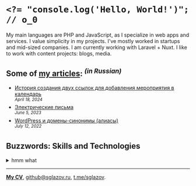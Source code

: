 # `<?= "console.log('Hello, World!')"; // o_0`
My main languages are PHP and JavaScript, as I specialize in web apps and services. I value simplicity in my projects. I've mostly worked in startups and mid-sized companies. I am currently working with Laravel + Nuxt. I like to work with content projects: blogs, media.

## Some of [my articles](https://sglazov.ru/notes/): <sup>_(in Russian)_</sup>

* [История создания двух ссылок для добавления мероприятия в календарь](https://sglazov.ru/notes/add-to-calendar/) <br />
<sup>_April 18, 2024_</sup>
* [Электрические письма](https://sglazov.ru/notes/emails/) <br />
<sup>_June 5, 2023_</sup>
* [WordPress и домены-синонимы (алиасы)](https://sglazov.ru/notes/wordpress-domains/) <br />
<sup>_July 12, 2022_</sup>


## Buzzwords: Skills and Technologies
<details>
  <summary>hmm what</summary>

  Markdown, Nunjucks, CSS, MAMP, JavaScript, PHP, Shell, ispmanager, БЭМ, Flarum, Makefile, Eloquent ORM, Tinkoff API, Reg.ru, GitHub, SEO, Accessibility (a11y), Photoshop, Laravel Nova, HTTPie, Blade, HTML, React, Eleventy (11ty), Nginx, Vite, Bootstrap, Docker, jQuery, TimeWeb, Vue, GitLab, Apache, Shop-Script, Composer, Zeplin, Cypress, styled-components, Grunt, Laravel, phpMyAdmin, MySQL, CloudPayments API, Tailwind, Pug (Jade), Livewire, SCSS, Figma, Git, Less, webpack, GitHub Actions, Deployer.php, PostCSS, Gulp, Stylus, Nuxt, Bitbucket, Sketch, SVG, WordPress.
</details>

----
[**My CV**](https://sglazov.ru/cv/), [github@sglazov.ru](mailto:github@sglazov.ru), [t.me/sglazov](https://t.me/sglazov).
